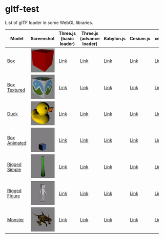 # gltf-test
List of glTF loader in some WebGL libraries.

| Model                                         | Screenshot                                              | Three.js (basic loader)                                                     | Three.js (advance loader)                                                     |Babylon.js                                                               |Cesium.js                                                             |xeoEngine                                                                |GLBoost                                                                |
|-----------------------------------------------|---------------------------------------------------------|-----------------------------------------------------------------------------|-------------------------------------------------------------------------------|-------------------------------------------------------------------------|----------------------------------------------------------------------|-------------------------------------------------------------------------|-----------------------------------------------------------------------|
|[Box](sampleModels/Box)                        |![](sampleModels/Box/screenshot/screenshot.png)          |[Link](https://cx20.github.io/gltf-test/examples/threejs_basic/Box/)         |[Link](https://cx20.github.io/gltf-test/examples/threejs_advance/Box/)         |[Link](https://cx20.github.io/gltf-test/examples/babylonjs/Box/)         |[Link](https://cx20.github.io/gltf-test/examples/cesium/Box/)         |[Link](https://cx20.github.io/gltf-test/examples/xeoengine/Box/)         |[Link](https://cx20.github.io/gltf-test/examples/glboost/Box/)         |
|[Box Textured](sampleModels/BoxTextured)       |![](sampleModels/BoxTextured/screenshot/screenshot.png)  |[Link](https://cx20.github.io/gltf-test/examples/threejs_basic/BoxTextured/) |[Link](https://cx20.github.io/gltf-test/examples/threejs_advance/BoxTextured/) |[Link](https://cx20.github.io/gltf-test/examples/babylonjs/BoxTextured/) |[Link](https://cx20.github.io/gltf-test/examples/cesium/BoxTextured/) |[Link](https://cx20.github.io/gltf-test/examples/xeoengine/BoxTextured/) |[Link](https://cx20.github.io/gltf-test/examples/glboost/BoxTextured/) |
|[Duck](sampleModels/Duck)                      |![](sampleModels/Duck/screenshot/screenshot.png)         |[Link](https://cx20.github.io/gltf-test/examples/threejs_basic/Duck/)        |[Link](https://cx20.github.io/gltf-test/examples/threejs_advance/Duck/)        |[Link](https://cx20.github.io/gltf-test/examples/babylonjs/Duck/)        |[Link](https://cx20.github.io/gltf-test/examples/cesium/Duck/)        |[Link](https://cx20.github.io/gltf-test/examples/xeoengine/Duck/)        |[Link](https://cx20.github.io/gltf-test/examples/glboost/Duck/)        |
|[Box Animated](sampleModels/BoxAnimated)       |![](sampleModels/BoxAnimated/screenshot/screenshot.gif)  |[Link](https://cx20.github.io/gltf-test/examples/threejs_basic/BoxAnimated/) |[Link](https://cx20.github.io/gltf-test/examples/threejs_advance/BoxAnimated/) |[Link](https://cx20.github.io/gltf-test/examples/babylonjs/BoxAnimated/) |[Link](https://cx20.github.io/gltf-test/examples/cesium/BoxAnimated/) |[Link](https://cx20.github.io/gltf-test/examples/xeoengine/BoxAnimated/) |[Link](https://cx20.github.io/gltf-test/examples/glboost/BoxAnimated/) |
|[Rigged Simple](sampleModels/RiggedSimple)     |![](sampleModels/RiggedSimple/screenshot/screenshot.gif) |[Link](https://cx20.github.io/gltf-test/examples/threejs_basic/RiggedSimple/)|[Link](https://cx20.github.io/gltf-test/examples/threejs_advance/RiggedSimple/)|[Link](https://cx20.github.io/gltf-test/examples/babylonjs/RiggedSimple/)|[Link](https://cx20.github.io/gltf-test/examples/cesium/RiggedSimple/)|[Link](https://cx20.github.io/gltf-test/examples/xeoengine/RiggedSimple/)|[Link](https://cx20.github.io/gltf-test/examples/glboost/RiggedSimple/)|
|[Rigged Figure](sampleModels/RiggedFigure)     |![](sampleModels/RiggedFigure/screenshot/screenshot.gif) |[Link](https://cx20.github.io/gltf-test/examples/threejs_basic/RiggedFigure/)|[Link](https://cx20.github.io/gltf-test/examples/threejs_advance/RiggedFigure/)|[Link](https://cx20.github.io/gltf-test/examples/babylonjs/RiggedFigure/)|[Link](https://cx20.github.io/gltf-test/examples/cesium/RiggedFigure/)|[Link](https://cx20.github.io/gltf-test/examples/xeoengine/RiggedFigure/)|[Link](https://cx20.github.io/gltf-test/examples/glboost/RiggedFigure/)|
|[Monster](sampleModels/Monster)                |![](sampleModels/Monster/screenshot/screenshot.gif)      |[Link](https://cx20.github.io/gltf-test/examples/threejs_basic/Monster/)     |[Link](https://cx20.github.io/gltf-test/examples/threejs_advance/Monster/)     |[Link](https://cx20.github.io/gltf-test/examples/babylonjs/Monster/)     |[Link](https://cx20.github.io/gltf-test/examples/cesium/Monster/)     |[Link](https://cx20.github.io/gltf-test/examples/xeoengine/Monster/)     |[Link](https://cx20.github.io/gltf-test/examples/glboost/Monster/)     |
